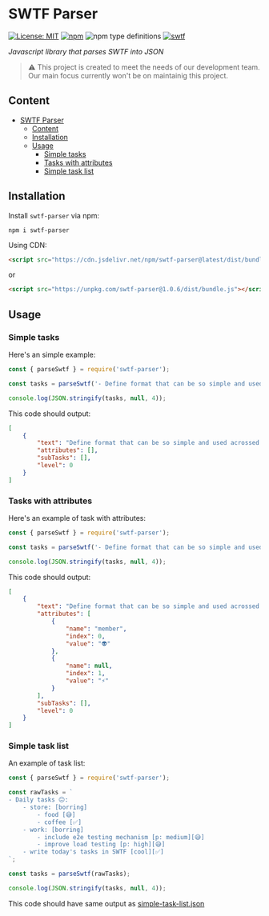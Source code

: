 # SWTF Parser

[![License: MIT](https://img.shields.io/badge/License-MIT-gold.svg)](https://opensource.org/licenses/MIT)
[![npm](https://img.shields.io/npm/v/swtf-parser)](https://www.npmjs.com/package/swtf-parser)
![npm type definitions](https://img.shields.io/npm/types/swtf-parser)
[![swtf](https://img.shields.io/badge/support-SWTF-brightgreen)](https://github.com/the-art-of-dev/swtf)

*Javascript library that parses SWTF into JSON*

> ⚠️ This project is created to meet the needs of our development team. Our main focus currently won't be on maintainig this project.

## Content
- [SWTF Parser](#swtf-parser)
  - [Content](#content)
  - [Installation](#installation)
  - [Usage](#usage)
    - [Simple tasks](#simple-tasks)
    - [Tasks with attributes](#tasks-with-attributes)
    - [Simple task list](#simple-task-list)

## Installation

Install `swtf-parser` via npm:

```
npm i swtf-parser
```

Using CDN:

```html
<script src="https://cdn.jsdelivr.net/npm/swtf-parser@latest/dist/bundle.js"></script>
```
or
```html
<script src="https://unpkg.com/swtf-parser@1.0.6/dist/bundle.js"></script>
```

## Usage

### Simple tasks

Here's an simple example:

```js
const { parseSwtf } = require('swtf-parser');

const tasks = parseSwtf('- Define format that can be so simple and used acrossed devices\n');

console.log(JSON.stringify(tasks, null, 4));
```

This code should output:

```json
[
    {
        "text": "Define format that can be so simple and used acrossed devices",
        "attributes": [],
        "subTasks": [],
        "level": 0
    }
]
```

### Tasks with attributes

Here's an example of task with attributes:

```js
const { parseSwtf } = require('swtf-parser');

const tasks = parseSwtf('- Define format that can be so simple and used acrossed devices [member: 👽][⚡]\n');

console.log(JSON.stringify(tasks, null, 4));
```

This code should output:

```json
[
    {
        "text": "Define format that can be so simple and used acrossed devices",
        "attributes": [
            {
                "name": "member",
                "index": 0,
                "value": "👽"
            },
            {
                "name": null,
                "index": 1,
                "value": "⚡"
            }
        ],
        "subTasks": [],
        "level": 0
    }
]
```

### Simple task list

An example of task list:

```js
const { parseSwtf } = require('swtf-parser');

const rawTasks = `
- Daily tasks 😐:
    - store: [borring]
        - food [😅]
        - coffee [✅]
    - work: [borring]
        - include e2e testing mechanism [p: medium][😅]
        - improve load testing [p: high][😅]
    - write today's tasks in SWTF [cool][✅]
`;

const tasks = parseSwtf(rawTasks);

console.log(JSON.stringify(tasks, null, 4));
```

This code should have same output as [simple-task-list.json](./json-examples/simple-task-list.json)